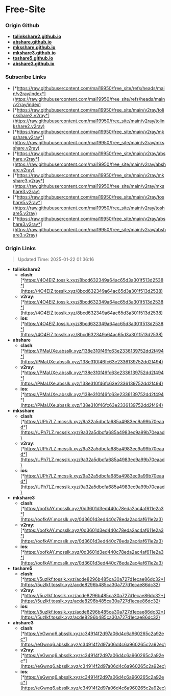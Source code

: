# Free-Site

### Origin Github

- [**tolinkshare2.github.io**](https://github.com/tolinkshare2/tolinkshare2.github.io)
- [**abshare.github.io**](https://github.com/abshare/abshare.github.io)
- [**mksshare.github.io**](https://github.com/mksshare/mksshare.github.io)
- [**mkshare3.github.io**](https://github.com/mkshare3/mkshare3.github.io)
- [**toshare5.github.io**](https://github.com/toshare5/toshare5.github.io)
- [**abshare3.github.io**](https://github.com/abshare3/abshare3.github.io)

### Subscribe Links

- [*https://raw.githubusercontent.com/mai19950/free_site/refs/heads/main/v2ray/index*](https://raw.githubusercontent.com/mai19950/free_site/refs/heads/main/v2ray/index)
- [*https://raw.githubusercontent.com/mai19950/free_site/main/v2ray/tolinkshare2.v2ray*](https://raw.githubusercontent.com/mai19950/free_site/main/v2ray/tolinkshare2.v2ray)
- [*https://raw.githubusercontent.com/mai19950/free_site/main/v2ray/mksshare.v2ray*](https://raw.githubusercontent.com/mai19950/free_site/main/v2ray/mksshare.v2ray)
- [*https://raw.githubusercontent.com/mai19950/free_site/main/v2ray/abshare.v2ray*](https://raw.githubusercontent.com/mai19950/free_site/main/v2ray/abshare.v2ray)
- [*https://raw.githubusercontent.com/mai19950/free_site/main/v2ray/mkshare3.v2ray*](https://raw.githubusercontent.com/mai19950/free_site/main/v2ray/mkshare3.v2ray)
- [*https://raw.githubusercontent.com/mai19950/free_site/main/v2ray/toshare5.v2ray*](https://raw.githubusercontent.com/mai19950/free_site/main/v2ray/toshare5.v2ray)
- [*https://raw.githubusercontent.com/mai19950/free_site/main/v2ray/abshare3.v2ray*](https://raw.githubusercontent.com/mai19950/free_site/main/v2ray/abshare3.v2ray)

### Origin Links

> Updated Time: 2025-01-22 01:36:16

- **tolinkshare2**
  - **clash**: [*https://4O4EIZ.tosslk.xyz/8bcd632349a64ac65d3a301f513d2538*](https://4O4EIZ.tosslk.xyz/8bcd632349a64ac65d3a301f513d2538)
  - **v2ray**: [*https://4O4EIZ.tosslk.xyz/8bcd632349a64ac65d3a301f513d2538*](https://4O4EIZ.tosslk.xyz/8bcd632349a64ac65d3a301f513d2538)
  - **ios**: [*https://4O4EIZ.tosslk.xyz/8bcd632349a64ac65d3a301f513d2538*](https://4O4EIZ.tosslk.xyz/8bcd632349a64ac65d3a301f513d2538)
- **abshare**
  - **clash**: [*https://PMaUXe.absslk.xyz/138e310f46fc63e2336139752dd2f494*](https://PMaUXe.absslk.xyz/138e310f46fc63e2336139752dd2f494)
  - **v2ray**: [*https://PMaUXe.absslk.xyz/138e310f46fc63e2336139752dd2f494*](https://PMaUXe.absslk.xyz/138e310f46fc63e2336139752dd2f494)
  - **ios**: [*https://PMaUXe.absslk.xyz/138e310f46fc63e2336139752dd2f494*](https://PMaUXe.absslk.xyz/138e310f46fc63e2336139752dd2f494)
- **mksshare**
  - **clash**: [*https://UPh7LZ.mcsslk.xyz/9a32a5dbcfa685a4983ec9a99b70eaad*](https://UPh7LZ.mcsslk.xyz/9a32a5dbcfa685a4983ec9a99b70eaad)
  - **v2ray**: [*https://UPh7LZ.mcsslk.xyz/9a32a5dbcfa685a4983ec9a99b70eaad*](https://UPh7LZ.mcsslk.xyz/9a32a5dbcfa685a4983ec9a99b70eaad)
  - **ios**: [*https://UPh7LZ.mcsslk.xyz/9a32a5dbcfa685a4983ec9a99b70eaad*](https://UPh7LZ.mcsslk.xyz/9a32a5dbcfa685a4983ec9a99b70eaad)
- **mkshare3**
  - **clash**: [*https://oofkAY.mcsslk.xyz/0d3601d3ed440c78eda2ac4af611e2a3*](https://oofkAY.mcsslk.xyz/0d3601d3ed440c78eda2ac4af611e2a3)
  - **v2ray**: [*https://oofkAY.mcsslk.xyz/0d3601d3ed440c78eda2ac4af611e2a3*](https://oofkAY.mcsslk.xyz/0d3601d3ed440c78eda2ac4af611e2a3)
  - **ios**: [*https://oofkAY.mcsslk.xyz/0d3601d3ed440c78eda2ac4af611e2a3*](https://oofkAY.mcsslk.xyz/0d3601d3ed440c78eda2ac4af611e2a3)
- **toshare5**
  - **clash**: [*https://5uzIkf.tosslk.xyz/acde8296b485ca30a727d1ecae86dc32*](https://5uzIkf.tosslk.xyz/acde8296b485ca30a727d1ecae86dc32)
  - **v2ray**: [*https://5uzIkf.tosslk.xyz/acde8296b485ca30a727d1ecae86dc32*](https://5uzIkf.tosslk.xyz/acde8296b485ca30a727d1ecae86dc32)
  - **ios**: [*https://5uzIkf.tosslk.xyz/acde8296b485ca30a727d1ecae86dc32*](https://5uzIkf.tosslk.xyz/acde8296b485ca30a727d1ecae86dc32)
- **abshare3**
  - **clash**: [*https://eGwnq6.absslk.xyz/c34914f2d97a06d4c6a960265c2a92ec*](https://eGwnq6.absslk.xyz/c34914f2d97a06d4c6a960265c2a92ec)
  - **v2ray**: [*https://eGwnq6.absslk.xyz/c34914f2d97a06d4c6a960265c2a92ec*](https://eGwnq6.absslk.xyz/c34914f2d97a06d4c6a960265c2a92ec)
  - **ios**: [*https://eGwnq6.absslk.xyz/c34914f2d97a06d4c6a960265c2a92ec*](https://eGwnq6.absslk.xyz/c34914f2d97a06d4c6a960265c2a92ec)
